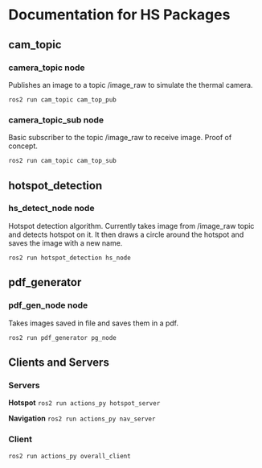 # Documentation for HS Packages

## cam_topic

### camera_topic node
Publishes an image to a topic /image_raw to simulate the thermal camera.

`ros2 run cam_topic cam_top_pub`

### camera_topic_sub node
Basic subscriber to the topic /image_raw to receive image. Proof of concept.

`ros2 run cam_topic cam_top_sub`

## hotspot_detection

### hs_detect_node node
Hotspot detection algorithm. Currently takes image from /image_raw topic and detects hotspot on it. It then draws a circle around the hotspot and saves the image with a new name.

`ros2 run hotspot_detection hs_node`

## pdf_generator

### pdf_gen_node node
Takes images saved in file and saves them in a pdf.

`ros2 run pdf_generator pg_node`

## Clients and Servers

### Servers
**Hotspot**
`ros2 run actions_py hotspot_server`

**Navigation**
`ros2 run actions_py nav_server`

### Client

`ros2 run actions_py overall_client`

